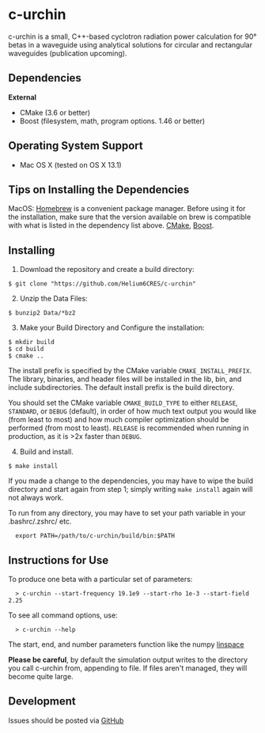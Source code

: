 c-urchin
=======

c-urchin is a small, C++-based cyclotron radiation power calculation for 90° betas in a waveguide using analytical solutions for circular and rectangular waveguides (publication upcoming).

Dependencies
------------

**External**
- CMake (3.6 or better)
- Boost (filesystem, math, program options. 1.46 or better)

Operating System Support
------------------------

* Mac OS X (tested on OS X 13.1)


Tips on Installing the Dependencies
-----------------------------------

MacOS: [Homebrew](https://brew.sh/) is a convenient package manager. Before using it for the installation, make sure that the version available on brew is compatible with what is listed in the dependency list above. [CMake](http://brewformulas.org/Cmake), [Boost](http://brewformulas.org/Boost).

Installing
----------


1. Download the repository and create a build directory:
  ```
  $ git clone "https://github.com/Helium6CRES/c-urchin"
  ```

2. Unzip the Data Files:
  ```
  $ bunzip2 Data/*bz2
  ```

3. Make your Build Directory and Configure the installation: 

  ```
  $ mkdir build
  $ cd build
  $ cmake ..
  ```

  The install prefix is specified by the CMake variable `CMAKE_INSTALL_PREFIX`.
  The library, binaries, and header files will be installed in the
  lib, bin, and include subdirectories. The default install prefix is the build directory.

You should set the CMake variable `CMAKE_BUILD_TYPE` to either `RELEASE`, `STANDARD`, or `DEBUG` (default), in order of how much text output you would like (from least to most) and how much compiler optimization should be performed (from most to least).
`RELEASE` is recommended when running in production, as it is >2x faster than `DEBUG`.

4. Build and install.
  ```
  $ make install
  ```

If you made a change to the dependencies, you may have to wipe the build directory and start again from step 1; simply writing `make install` again will not always work. 

To run from any directory, you may have to set your path variable in your .bashrc/.zshrc/ etc.
  ```
    export PATH=/path/to/c-urchin/build/bin:$PATH
  ```

Instructions for Use
--------------------
To produce one beta with a particular set of parameters:

```
  > c-urchin --start-frequency 19.1e9 --start-rho 1e-3 --start-field 2.25
```

To see all command options, use:

```
  > c-urchin --help
```

The start, end, and number parameters function like the numpy [linspace](https://numpy.org/doc/stable/reference/generated/numpy.linspace.html)

**Please be careful**, by default the simulation output writes to the directory you call c-urchin from, appending to file. If files aren't managed, they will become quite large.

Development
-----------

Issues should be posted via [GitHub](https://github.com/Helium6CRES/c-urchin/issues)
